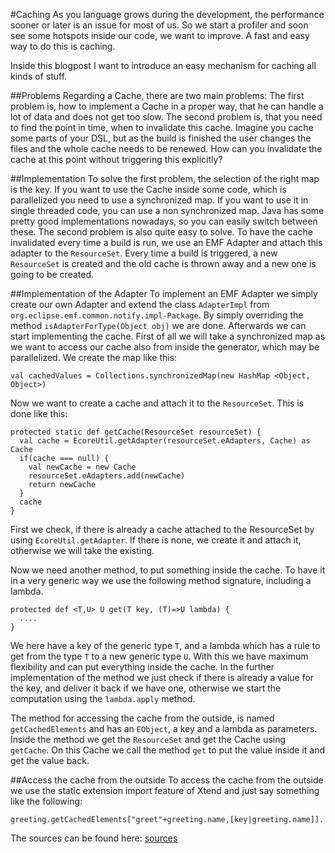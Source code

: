 #Caching
As you language grows during the development, the performance sooner or later is
an issue for most of us. So we start a profiler and soon see some hotspots inside
our code, we want to improve. A fast and easy way to do this is caching.

Inside this blogpost I want to introduce an easy mechanism for caching all kinds
of stuff.

##Problems
Regarding a Cache, there are two main problems:
The first problem is, how to implement a Cache in a proper way, that he can handle
a lot of data and does not get too slow.
The second problem is, that you need to find the point in time, when to invalidate this cache.
Imagine you cache some parts of your DSL, but as the build is finished the user
changes the files and the whole cache needs to be renewed. How can you invalidate
the cache at this point without triggering this explicitly?

##Implementation
To solve the first problem, the selection of the right map is the key. If you want
to use the Cache inside some code, which is parallelized you need to use a synchronized map.
If you want to use it in single threaded code, you can use a non synchronized map.
Java has some pretty good implementations nowadays, so you can easily switch
between these.
The second problem is also quite easy to solve. To have the cache invalidated
every time a build is run, we use an EMF Adapter and attach this adapter to the
`ResourceSet`. Every time a build is triggered, a new `ResourceSet` is created and the old
cache is thrown away and a new one is going to be created.

##Implementation of the Adapter
To implement an EMF Adapter we simply create our own Adapter and extend the class `AdapterImpl`
from `org.eclipse.emf.common.notify.impl-Package`. By simply overriding the method
`isAdapterForType(Object obj)` we are done. Afterwards we can start implementing
the cache.
First of all we will take a synchronized map as we want to access our cache also from inside
the generator, which may be parallelized. We create the map like this:
```
val cachedValues = Collections.synchronizedMap(new HashMap <Object, Object>)
```

Now we want to create a cache and attach it to the `ResourceSet`. This is done like this:
```
protected static def getCache(ResourceSet resourceSet) {
  val cache = EcoreUtil.getAdapter(resourceSet.eAdapters, Cache) as Cache
  if(cache === null) {
    val newCache = new Cache
    resourceSet.eAdapters.add(newCache)
    return newCache
  }
  cache
}
```
First we check, if there is already a cache attached to the ResourceSet by using `EcoreUtil.getAdapter`.
If there is none, we create it and attach it, otherwise we will take the existing.

Now we need another method, to put something inside the cache. To have it in a very
generic way we use the following method signature, including a lambda.
```
protected def <T,U> U get(T key, (T)=>U lambda) {
  ....
}
```
We here have a key of the generic type `T`, and a lambda which has a rule to get from the type `T`
to a new generic type `U`. With this we have maximum flexibility and can put everything
inside the cache. In the further implementation of the method we just check if
there is already a value for the key, and deliver it back if we have one, otherwise
we start the computation using the `lambda.apply` method.

The method for accessing the cache from the outside, is named `getCachedElements` and has
an `EObject`, a key and a lambda as parameters. Inside the method we get the `ResourceSet` and get
the Cache using `getCache`. On this Cache we call the method `get` to put the value
inside it and get the value back.

##Access the cache from the outside
To access the cache from the outside we use the static extension import feature of
Xtend and just say something like the following:
```
greeting.getCachedElements["greet"+greeting.name,[key|greeting.name]].
```

The sources can be found here: [sources](https://github.com/itemis/itemis-blog/blob/caching/Cache.xtend)
